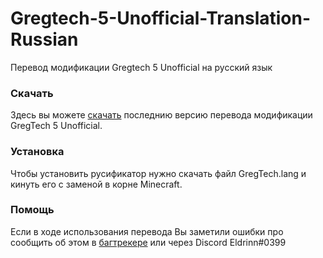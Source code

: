 # Gregtech-5-Unofficial-Translation-Russian
Перевод модификации Gregtech 5 Unofficial на русский язык

### Скачать
Здесь вы можете [скачать](https://github.com/EldrinnElantey/Gregtech-5-Unofficial-Translation-Russian/raw/master/Перевод/GregTech.lang) последнию версию перевода модификации GregTech 5 Unofficial.

### Установка
Чтобы установить русификатор нужно скачать файл GregTech.lang и кинуть его с заменой в корне Minecraft.


### Помощь
Если в ходе использования перевода Вы заметили ошибки про сообщить об этом в [багтрекере](https://github.com/EldrinnElantey/Gregtech-5-Unofficial-Translation-Russian/issues) или через Discord Eldrinn#0399
